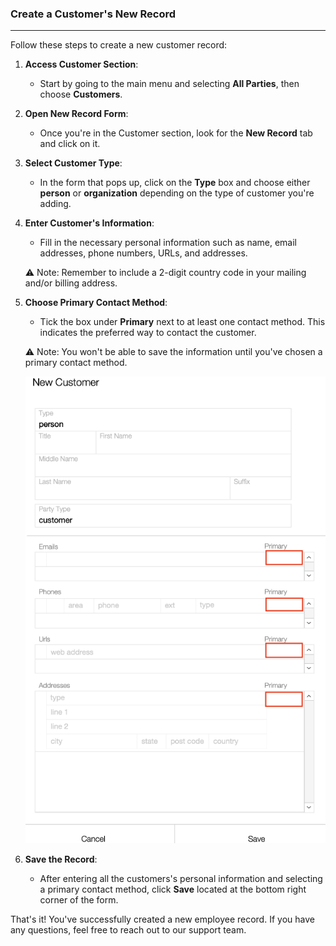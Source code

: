 ### Create a Customer's New Record
____________________________________
Follow these steps to create a new customer record:

1. **Access Customer Section**:
    
    - Start by going to the main menu and selecting **All Parties**, then choose **Customers**.
2. **Open New Record Form**:
    
    - Once you're in the Customer section, look for the **New Record** tab and click on it.
3. **Select Customer Type**:
    
    - In the form that pops up, click on the **Type** box and choose either **person** or **organization** depending on the type of customer you're adding.
4. **Enter Customer's Information**:
    
    - Fill in the necessary personal information such as name, email addresses, phone numbers, URLs, and addresses.
    
    ⚠️ Note: Remember to include a 2-digit country code in your mailing and/or billing address.
    
5. **Choose Primary Contact Method**:
    
    - Tick the box under **Primary** next to at least one contact method. This indicates the preferred way to contact the customer.
    
    ⚠️ Note: You won't be able to save the information until you've chosen a primary contact method.

	![](https://github.com/Fx-Professional-Services/HorizonDocs/blob/main/assets/sales_order_primary_contact.png)
6. **Save the Record**:
    
    - After entering all the customers's personal information and selecting a primary contact method, click **Save** located at the bottom right corner of the form.

That's it! You've successfully created a new employee record. If you have any questions, feel free to reach out to our support team.